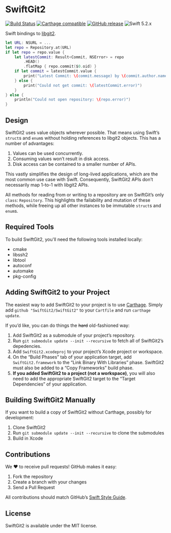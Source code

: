 # SwiftGit2
[![Build Status](https://travis-ci.com/jakeva/SwiftGit2.svg?branch=master)](https://travis-ci.com/jakeva/SwiftGit2)
[![Carthage compatible](https://img.shields.io/badge/Carthage-compatible-4BC51D.svg?style=flat)](#carthage)
[![GitHub release](https://img.shields.io/github/release/SwiftGit2/SwiftGit2.svg)](https://github.com/SwiftGit2/SwiftGit2/releases)
![Swift 5.2.x](https://img.shields.io/badge/Swift-5.2.x-orange.svg)

Swift bindings to [libgit2](https://github.com/libgit2/libgit2).

```swift
let URL: NSURL = ...
let repo = Repository.at(URL)
if let repo = repo.value {
    let latestCommit: Result<Commit, NSError> = repo
        .HEAD()
        .flatMap { repo.commit($0.oid) }
    if let commit = latestCommit.value {
        print("Latest Commit: \(commit.message) by \(commit.author.name)")
    } else {
        print("Could not get commit: \(latestCommit.error)")
    }
} else {
    println("Could not open repository: \(repo.error)")
}
```

## Design
SwiftGit2 uses value objects wherever possible. That means using Swift’s `struct`s and `enum`s without holding references to libgit2 objects. This has a number of advantages:

1. Values can be used concurrently.
2. Consuming values won’t result in disk access.
3. Disk access can be contained to a smaller number of APIs.

This vastly simplifies the design of long-lived applications, which are the most common use case with Swift. Consequently, SwiftGit2 APIs don’t necessarily map 1-to-1 with libgit2 APIs.

All methods for reading from or writing to a repository are on SwiftGit’s only `class`: `Repository`. This highlights the failability and mutation of these methods, while freeing up all other instances to be immutable `struct`s and `enum`s.

## Required Tools
To build SwiftGit2, you'll need the following tools installed locally:

* cmake
* libssh2
* libtool
* autoconf
* automake
* pkg-config

## Adding SwiftGit2 to your Project
The easiest way to add SwiftGit2 to your project is to use [Carthage](https://github.com/Carthage/Carthage). Simply add `github "SwiftGit2/SwiftGit2"` to your `Cartfile` and run `carthage update`.

If you’d like, you can do things the ~~hard~~ old-fashioned way:

1. Add SwiftGit2 as a submodule of your project’s repository.
2. Run `git submodule update --init --recursive` to fetch all of SwiftGit2’s depedencies.
3. Add `SwiftGit2.xcodeproj` to your project’s Xcode project or workspace.
4. On the “Build Phases” tab of your application target, add `SwiftGit2.framework` to the “Link Binary With Libraries” phase. SwiftGit2 must also be added to a “Copy Frameworks” build phase.
5. **If you added SwiftGit2 to a project (not a workspace)**, you will also need to add the appropriate SwiftGit2 target to the “Target Dependencies” of your application.

## Building SwiftGit2 Manually
If you want to build a copy of SwiftGit2 without Carthage, possibly for development:

1. Clone SwiftGit2
2. Run `git submodule update --init --recursive` to clone the submodules
3. Build in Xcode

## Contributions
We :heart: to receive pull requests! GitHub makes it easy:

1. Fork the repository
2. Create a branch with your changes
3. Send a Pull Request

All contributions should match GitHub’s [Swift Style Guide](https://github.com/github/swift-style-guide).

## License
SwiftGit2 is available under the MIT license.
